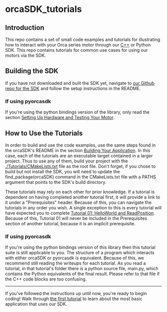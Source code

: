 # orcaSDK_tutorials

## Introduction

This repo contains a set of small code examples and tutorials for illustrating how to interact with your Orca series motor through our [C++](https://github.com/IrisDynamics/orcaSDK/) or Python SDK. This repo contains tutorials for common use cases for using our motors via the SDK. 

## Building the SDK

If you have not downloaded and built the SDK yet, navigate to [our Github repo for the SDK](https://github.com/IrisDynamics/orcaSDK) and follow the setup instructions in the README.

### If using pyorcasdk

If you're using the python bindings version of the library, only read the section [Setting Up Hardware and Testing Your Motor](https://github.com/IrisDynamics/orcaSDK?tab=readme-ov-file#setting-up-hardware-and-testing-your-motor).

## How to Use the Tutorials

In order to build and use the code examples, use the same steps found in the orcaSDK's README in the section [Building Your Application](https://github.com/IrisDynamics/orcaSDK/#compile-and-run-your-application). In this case, each of the tutorials are an executable target contained in a larger project. Thus to use any of them, build your project with the [./Tutorials/CMakeLists.txt](./Tutorials/CMakeLists.txt) file as the root file. Don't forget, if you chose to build but not install the SDK, you will need to update the find_package(orcaSDK) command in the CMakeLists.txt file with a PATHS argument that points to the SDK's build directory.

These tutorials may rely on each other for prior knowledge. If a tutorial is dependent on having completed another tutorial first, it will provide a link to it under a "Prerequisites" header. Because of this, you can navigate the tutorials in any order you wish. A single exception to this is every tutorial will have expected you to complete [Tutorial 01: HelloWorld and ReadPosition](./Tutorials/01_HelloWorld_ReadPosition/HelloWorld_ReadPosition.md). Because of this, Tutorial 01 will never be included in the Prerequisites section of another tutorial, because it is an implicit prerequisite.

### If using pyorcasdk

If you're using the python bindings version of this library then this tutorial suite is still applicable to you. The structure of a program which interacts with either orcaSDK or pyorcasdk is equivalent. Because of this, we recommend still reading the writeups for each tutorial. As you read a tutorial, in that tutorial's folder there is a python source file, main.py, which contains the Python equivalents of the final result. Please refer to that file if the C++ code blocks are too confusing.

---

If you've followed the instructions up until now, you're ready to begin coding! Walk through [the first tutorial](./Tutorials/01_HelloWorld_ReadPosition/HelloWorld_ReadPosition.md) to learn about the most basic application that uses our SDK.